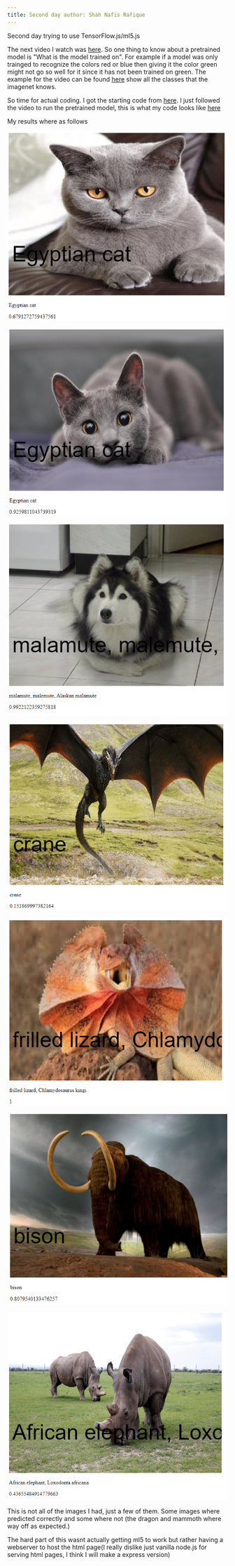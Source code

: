 ```yaml
---
title: Second day author: Shah Nafis Rafique
---
```


Second day trying to use TensorFlow.js/ml5.js

<!--truncate-->

The next video I watch was
[here](https://www.youtube.com/watch?v=yNkAuWz5lnY&list=PLRqwX-V7Uu6YPSwT06y_AEYTqIwbeam3y).
So one thing to know about a pretrained model is "What is the model trained on".
For example if a model was only trainged to recognize the colors red or blue
then giving it the color green might not go so well for it since it has not been
trained on green. The example for the video can be found
[here](https://github.com/ml5js/ml5-library/blob/a7ef75408d35e9dd1b89f3d4bcb36783cb966590/src/utils/IMAGENET_CLASSES.js)
show all the classes that the imagenet knows.

So time for actual coding. I got the starting code from
[here](https://github.com/CodingTrain/website/tree/master/learning/ml5/1.1_image_classification/P5).
I just followed the video to run the pretrained model, this is what my code
looks like
[here](https://github.com/ShahNafis/tensorflow.js/tree/master/src/tutorial/Image%20Classification%20with%20MobileNet)

My results where as follows

![result1](https://raw.githubusercontent.com/ShahNafis/tensorflow.js/master/src/tutorial/Image%20Classification%20with%20MobileNet/results/try1.PNG)

![result2](https://raw.githubusercontent.com/ShahNafis/tensorflow.js/master/src/tutorial/Image%20Classification%20with%20MobileNet/results/try2.PNG)

![result3](https://raw.githubusercontent.com/ShahNafis/tensorflow.js/master/src/tutorial/Image%20Classification%20with%20MobileNet/results/try3.PNG)

![result4](https://raw.githubusercontent.com/ShahNafis/tensorflow.js/master/src/tutorial/Image%20Classification%20with%20MobileNet/results/try4.PNG)

![result5](https://raw.githubusercontent.com/ShahNafis/tensorflow.js/master/src/tutorial/Image%20Classification%20with%20MobileNet/results/try5.PNG)

![result6](https://raw.githubusercontent.com/ShahNafis/tensorflow.js/master/src/tutorial/Image%20Classification%20with%20MobileNet/results/try6.PNG)

![result7](https://raw.githubusercontent.com/ShahNafis/tensorflow.js/master/src/tutorial/Image%20Classification%20with%20MobileNet/results/try7.PNG)

This is not all of the images I had, just a few of them. Some images where
predicted correctly and some where not (the dragon and mammoth where way off as
expected.)

The hard part of this wasnt actually getting ml5 to work but rather having a
webserver to host the html page(I really dislike just vanilla node.js for
serving html pages, I think I will make a express version)